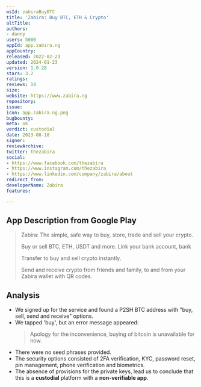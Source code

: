```yaml
---
wsId: zabiraBuyBTC
title: 'Zabira: Buy BTC, ETH & Crypto'
altTitle: 
authors:
- danny
users: 5000
appId: app.zabira.ng
appCountry: 
released: 2022-02-23
updated: 2024-01-23
version: 1.0.28
stars: 3.2
ratings: 
reviews: 14
size: 
website: https://www.zabira.ng
repository: 
issue: 
icon: app.zabira.ng.png
bugbounty: 
meta: ok
verdict: custodial
date: 2023-08-18
signer: 
reviewArchive: 
twitter: thezabira
social:
- https://www.facebook.com/thezabira
- https://www.instagram.com/thezabira
- https://www.linkedin.com/company/zabira/about
redirect_from: 
developerName: Zabira
features: 

---
```


## App Description from Google Play

> Zabira: The simple, safe way to buy, store, trade and sell your crypto.
>
> Buy or sell BTC, ETH, USDT and more. Link your bank account, bank
>
> Transfer to buy and sell crypto instantly.
>
> Send and receive crypto from friends and family, to and from your Zabira wallet with QR codes.

## Analysis 

- We signed up for the service and found a P2SH BTC address with "buy, sell, send and receive" options. 
- We tapped 'buy', but an error message appeared:
  > Apology for the inconvenience, buying of bitcoin is unavailable for now.
- There were no seed phrases provided. 
- The security options consisted of 2FA verification, KYC, password reset, pin management, phone verification and biometrics. 
- The absence of provisions for the private keys, lead us to conclude that this is a **custodial** platform with a **non-verifiable app**.